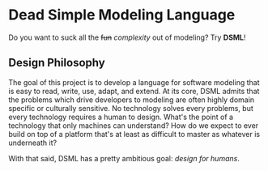 # Dead Simple Modeling Language

Do you want to suck all the ~~fun~~ _complexity_ out of modeling? Try __DSML__!

## Design Philosophy

The goal of this project is to develop a language for software modeling that
is easy to read, write, use, adapt, and extend. At its core, DSML admits that
the problems which drive developers to modeling are often highly domain
specific or culturally sensitive. No technology solves every problems, but
every technology requires a human to design. What's the point of a technology
that only machines can understand? How do we expect to ever build on top of a
platform that's at least as difficult to master as whatever is underneath it?

With that said, DSML has a pretty ambitious goal: _design for humans_.
